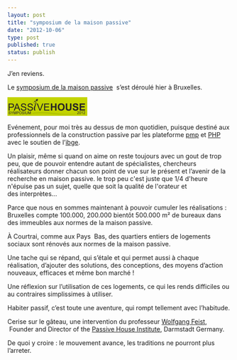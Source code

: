 ```yaml
---
layout: post
title: "symposium de la maison passive"
date: "2012-10-06"
type: post
published: true
status: publish
---
```


J’en reviens.

Le [symposium de la maison passive](http://www.maisonpassive.be/?+5-octobre-2012-Symposium+)  s’est déroulé hier à Bruxelles.

![](/images/2012/10/breveon246-85eb0.png)

Evénement, pour moi très au dessus de mon quotidien, puisque destiné aux professionnels de la construction passive par les plateforme [pmp](http://www.maisonpassive.be/) et [PHP](http://www.passiefhuisplatform.be/?col=-home&lng=nl) avec le soutien de l’[ibge](http://www.bruxellesenvironnement.be/Templates/Home.aspx).

Un plaisir, même si quand on aime on reste toujours avec un gout de trop peu, que de pouvoir entendre autant de spécialistes, chercheurs réalisateurs donner chacun son point de vue sur le présent et l’avenir de la recherche en maison passive. le trop peu c'est juste que 1/4 d'heure n'épuise pas un sujet, quelle que soit la qualité de l'orateur et des interprètes...

Parce que nous en sommes maintenant à pouvoir cumuler les réalisations : Bruxelles compte 100.000, 200.000 bientôt 500.000 m² de bureaux dans des immeubles aux normes de la maison passive.

À Courtrai, comme aux Pays  Bas, des quartiers entiers de logements sociaux sont rénovés aux normes de la maison passive.

Une tache qui se répand, qui s’étale et qui permet aussi à chaque réalisation, d’ajouter des solutions, des conceptions, des moyens d’action nouveaux, efficaces et même bon marché !

Une réflexion sur l’utilisation de ces logements, ce qui les rends difficiles ou au contraires simplissimes à utiliser.

Habiter passif, c’est toute une aventure, qui rompt tellement avec l’habitude.

Cerise sur le gâteau, une intervention du professeur [Wolfgang Feist](http://fr.wikipedia.org/wiki/Habitat_passif),  Founder and Director of the [Passive House Institute](http://www.passiv.de/index_PHI.html), Darmstadt Germany.

De quoi y croire : le mouvement avance, les traditions ne pourront plus l’arreter.

